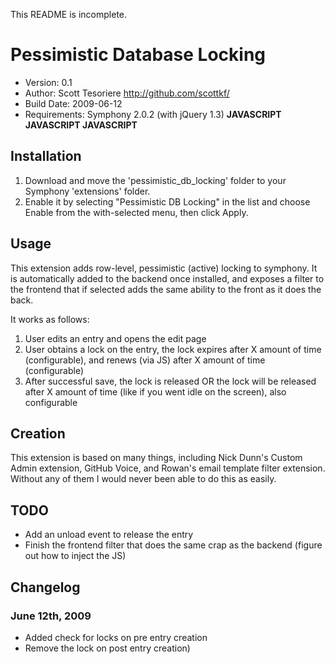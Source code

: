 This README is incomplete.

# Pessimistic Database Locking

* Version: 0.1
* Author: Scott Tesoriere <http://github.com/scottkf/>
* Build Date: 2009-06-12
* Requirements: Symphony 2.0.2 (with jQuery 1.3)
								**JAVASCRIPT JAVASCRIPT JAVASCRIPT**

## Installation

1. Download and move the 'pessimistic_db_locking' folder to your Symphony 'extensions' folder.
2. Enable it by selecting "Pessimistic DB Locking" in the list and choose Enable from the with-selected menu, then click Apply.

## Usage

This extension adds row-level, pessimistic (active) locking to symphony. It is automatically added to the backend once installed, and exposes a filter to the frontend that if selected adds the same ability to the front as it does the back. 

It works as follows:

1. User edits an entry and opens the edit page
2. User obtains a lock on the entry, the lock expires after X amount of time (configurable), and renews (via JS) after X amount of time (configurable)
3. After successful save, the lock is released OR the lock will be released after X amount of time (like if you went idle on the screen), also configurable


## Creation

This extension is based on many things, including Nick Dunn's Custom Admin extension, GitHub Voice, and Rowan's email template filter extension. Without any of them I would never been able to do this as easily.

## TODO

- Add an unload event to release the entry
- Finish the frontend filter that does the same crap as the backend (figure out how to inject the JS)

## Changelog

### June 12th, 2009
- Added check for locks on pre entry creation 
- Remove the lock on post entry creation)
